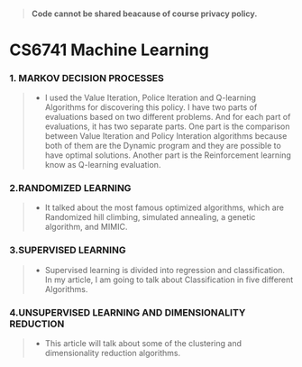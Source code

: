 >#### Code cannot be shared beacause of course privacy policy. 


# CS6741 Machine Learning

### 1. MARKOV DECISION PROCESSES

> -  I used the Value Iteration, Police Iteration and Q-learning Algorithms for discovering this policy. I have two parts of evaluations based on two different problems. And for each part of evaluations, it has two separate parts. One part is the comparison between Value Iteration and Policy Interation algorithms because both of them are the Dynamic program and they are possible to have optimal solutions. Another part is the Reinforcement learning know as Q-learning evaluation.

### 2.RANDOMIZED LEARNING

> -  It talked about the most famous optimized algorithms, which are Randomized hill climbing, simulated annealing, a genetic algorithm, and MIMIC.

### 3.SUPERVISED LEARNING

> - Supervised learning is divided into regression and classification. In my article, I am going to talk about Classification in five different Algorithms.


### 4.UNSUPERVISED LEARNING AND DIMENSIONALITY REDUCTION

> - This article will talk about some of the clustering and dimensionality reduction algorithms.


